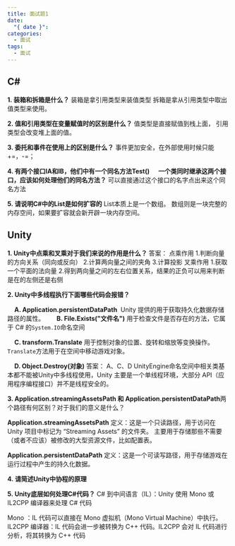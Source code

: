 ```yaml
---
title: 面试题1
date:
  "{ date }": 
categories:
  - 面试
tags:
  - 面试
---
```


## C\#
**1. 装箱和拆箱是什么？**
装箱是拿引用类型来装值类型
拆箱是拿从引用类型中取出值类型来使用。

**2. 值和引用类型在变量赋值时的区别是什么？**
值类型是直接赋值到栈上面，
引用类型会改变堆上面的值。

**3. 委托和事件在使用上的区别是什么？**
事件更加安全，在外部使用时候只能+=，-=；

**4. 有两个接口IA和IB，他们中有一个同名方法Test()**
    **一个类同时继承这两个接口，应该如何处理他们的同名方法？**
可以直接通过这个接口的名字点出来这个同名方法

**5. 请说明C#中的List是如何扩容的**
List本质上是一个数组。
数组则是一块完整的内存空间，如果要扩容就会新开辟一块内存空间。

## Unity

**1. Unity中点乘和叉乘对于我们来说的作用是什么？**
答案： 点乘作用 1.判断向量的方向关系（同向或反向） 2.计算两向量之间的夹角 3.计算投影
叉乘作用 1.获取一个平面的法向量 2.得到两向量之间的左右位置关系，结果的正负可以用来判断是在的左侧还是右侧


**2. Unity中多线程执行下面哪些代码会报错？**

    **A. Application.persistentDataPath**
 Unity 提供的用于获取持久化数据存储路径的属性。
 
    **B. File.Exists("文件名")**
用于检查文件是否存在的方法，它属于 C# 的`System.IO`命名空间

    **C. transform.Translate**
用于控制对象的位置、旋转和缩放等变换操作。`Translate`方法用于在空间中移动游戏对象。

    **D. Object.Destroy(对象)**
答案： A、C、D UnityEngine命名空间中相关类基本都不能被Unity中多线程使用，Unity 主要是一个单线程环境，大部分 API（应用程序编程接口）并不是线程安全的。

**3. Application.streamingAssetsPath 和 Application.persistentDataPath**两个路径有何区别？对于我们的意义是什么？

**Application.streamingAssetsPath** 定义：这是一个只读路径，用于访问在 Unity 项目中标记为 “Streaming Assets” 的文件夹。
主要用于存储那些不需要（或者不应该）被修改的大型资源文件，比如配置表。

**Application.persistentDataPath** 定义：这是一个可读写路径，用于存储游戏在运行过程中产生的持久化数据。

**4. 请简述Unity中协程的原理**

**5. Unity底层如何处理C#代码？**
C# 到中间语言（IL）：Unity 使用 Mono 或 IL2CPP 编译器来处理 C# 代码

 Mono ：IL 代码可以直接在 Mono 虚拟机（Mono Virtual Machine）中执行。
IL2CPP 编译器：IL 代码会进一步被转换为 C++ 代码。IL2CPP 会对 IL 代码进行分析，将其转换为 C++ 代码